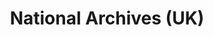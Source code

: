 ---
blog: http://blog.nationalarchives.gov.uk/
facebook: https://www.facebook.com/TheNationalArchives
github: https://github.com/digital-preservation
logohandle: nationalarchives
sort: nationalarchives
title: National Archives (UK)
twitter: https://x.com/UKNatArchives
website: http://www.nationalarchives.gov.uk/
wikipedia: https://en.wikipedia.org/wiki/The_National_Archives_(United_Kingdom)
---